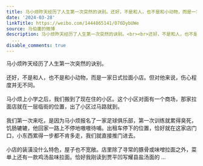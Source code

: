 ```yaml
---
title: 马小烦昨天经历了人生第一次突然的诀别。还好，不是和人，也不是和小动物，而是一家日式拉面小店。但对他来说，伤心程度并无不同。马小烦上小学之后，我们搬到了...
date: '2024-03-28'
linkTitle: https://weibo.com/1444865141/O76DybUWe
source: 马伯庸的微博
description: 马小烦昨天经历了人生第一次突然的诀别。<br><br>还好，不是和人，也不是和小动物，而是一家日式拉面小店。但对他来说，伤心程度并无不同。<br><br>马小烦上小学之后，我们搬到了现在住的小区。这个小区对面有一个商场，那家拉面店就在一层临街的位置，出了小区过马路就到。<br><br>我们第一次来吃，是因为马小烦报名了一家足球俱乐部，第一次训练就累得臭死，饥肠辘辘，他回家一路上不停地嗷嗷待哺。出租车停下的位置，恰好就在这家店门口，小东西累得一步都不肯多走，我们就直接推门进去。<br><br>小店的装潢没什么特色，屋子也不宽敞。店里除了寻常的豚骨或味噌拉面之外，菜单上还有一款鸡汤盐味拉面。恰好我刚读到贾平凹写耀县盐汤面的
  ...
disable_comments: true
---
```

马小烦昨天经历了人生第一次突然的诀别。<br><br>还好，不是和人，也不是和小动物，而是一家日式拉面小店。但对他来说，伤心程度并无不同。<br><br>马小烦上小学之后，我们搬到了现在住的小区。这个小区对面有一个商场，那家拉面店就在一层临街的位置，出了小区过马路就到。<br><br>我们第一次来吃，是因为马小烦报名了一家足球俱乐部，第一次训练就累得臭死，饥肠辘辘，他回家一路上不停地嗷嗷待哺。出租车停下的位置，恰好就在这家店门口，小东西累得一步都不肯多走，我们就直接推门进去。<br><br>小店的装潢没什么特色，屋子也不宽敞。店里除了寻常的豚骨或味噌拉面之外，菜单上还有一款鸡汤盐味拉面。恰好我刚读到贾平凹写耀县盐汤面的 ...